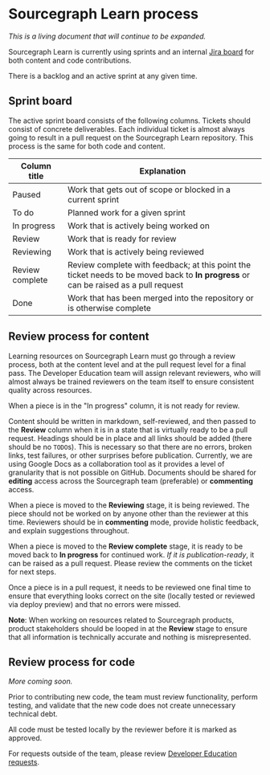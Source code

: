 # Sourcegraph Learn process

_This is a living document that will continue to be expanded._

Sourcegraph Learn is currently using sprints and an internal [Jira board](https://sourcegraph.atlassian.net/jira/software/projects/DEVED/boards/9) for both content and code contributions.

There is a backlog and an active sprint at any given time.

## Sprint board

The active sprint board consists of the following columns. Tickets should consist of concrete deliverables. Each individual ticket is almost always going to result in a pull request on the Sourcegraph Learn repository. This process is the same for both code and content.

| Column title    | Explanation                                                                                                                          |
| --------------- | ------------------------------------------------------------------------------------------------------------------------------------ |
| Paused          | Work that gets out of scope or blocked in a current sprint                                                                           |
| To do           | Planned work for a given sprint                                                                                                      |
| In progress     | Work that is actively being worked on                                                                                                |
| Review          | Work that is ready for review                                                                                                        |
| Reviewing       | Work that is actively being reviewed                                                                                                 |
| Review complete | Review complete with feedback; at this point the ticket needs to be moved back to **In progress** or can be raised as a pull request |
| Done            | Work that has been merged into the repository or is otherwise complete                                                               |

## Review process for content

Learning resources on Sourcegraph Learn must go through a review process, both at the content level and at the pull request level for a final pass. The Developer Education team will assign relevant reviewers, who will almost always be trained reviewers on the team itself to ensure consistent quality across resources.

When a piece is in the "In progress" column, it is not ready for review.

Content should be written in markdown, self-reviewed, and then passed to the **Review** column when it is in a state that is virtually ready to be a pull request. Headings should be in place and all links should be added (there should be no `TODO`s). This is necessary so that there are no errors, broken links, test failures, or other surprises before publication. Currently, we are using Google Docs as a collaboration tool as it provides a level of granularity that is not possible on GitHub. Documents should be shared for **editing** access across the Sourcegraph team (preferable) or **commenting** access.

When a piece is moved to the **Reviewing** stage, it is being reviewed. The piece should not be worked on by anyone other than the reviewer at this time. Reviewers should be in **commenting** mode, provide holistic feedback, and explain suggestions throughout.

When a piece is moved to the **Review complete** stage, it is ready to be moved back to **In progress** for continued work. _If it is publication-ready_, it can be raised as a pull request. Please review the comments on the ticket for next steps.

Once a piece is in a pull request, it needs to be reviewed one final time to ensure that everything looks correct on the site (locally tested or reviewed via deploy preview) and that no errors were missed.

**Note**: When working on resources related to Sourcegraph products, product stakeholders should be looped in at the **Review** stage to ensure that all information is technically accurate and nothing is misrepresented.

## Review process for code

_More coming soon._

Prior to contributing new code, the team must review functionality, perform testing, and validate that the new code does not create unnecessary technical debt.

All code must be tested locally by the reviewer before it is marked as approved.

For requests outside of the team, please review [Developer Education requests](requests.md).
